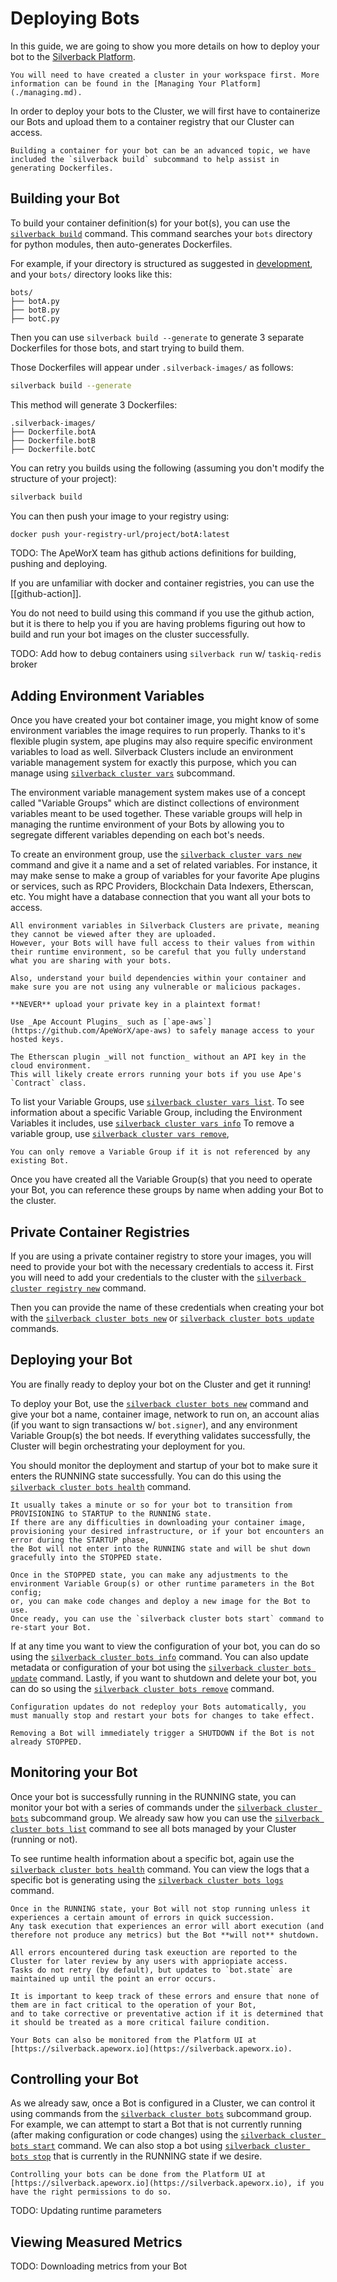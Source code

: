 # Deploying Bots

In this guide, we are going to show you more details on how to deploy your bot to the [Silverback Platform](https://silverback.apeworx.io).

```{note}
You will need to have created a cluster in your workspace first. More information can be found in the [Managing Your Platform](./managing.md).
```

In order to deploy your bots to the Cluster, we will first have to containerize our Bots and upload them to a container registry that our Cluster can access.

```{note}
Building a container for your bot can be an advanced topic, we have included the `silverback build` subcommand to help assist in generating Dockerfiles.
```

## Building your Bot

To build your container definition(s) for your bot(s), you can use the [`silverback build`][silverback-build] command. This command searches your `bots` directory for python modules, then auto-generates Dockerfiles.

For example, if your directory is structured as suggested in [development](./development), and your `bots/` directory looks like this:

```
bots/
├── botA.py
├── botB.py
├── botC.py
```

Then you can use `silverback build --generate` to generate 3 separate Dockerfiles for those bots, and start trying to build them.

Those Dockerfiles will appear under `.silverback-images/` as follows:

```bash
silverback build --generate
```

This method will generate 3 Dockerfiles:

```
.silverback-images/
├── Dockerfile.botA
├── Dockerfile.botB
├── Dockerfile.botC
```

You can retry you builds using the following (assuming you don't modify the structure of your project):

```bash
silverback build
```

You can then push your image to your registry using:

```bash
docker push your-registry-url/project/botA:latest
```

TODO: The ApeWorX team has github actions definitions for building, pushing and deploying.

If you are unfamiliar with docker and container registries, you can use the \[[github-action]\].

You do not need to build using this command if you use the github action, but it is there to help you if you are having problems figuring out how to build and run your bot images on the cluster successfully.

TODO: Add how to debug containers using `silverback run` w/ `taskiq-redis` broker

## Adding Environment Variables

Once you have created your bot container image, you might know of some environment variables the image requires to run properly.
Thanks to it's flexible plugin system, ape plugins may also require specific environment variables to load as well.
Silverback Clusters include an environment variable management system for exactly this purpose,
which you can manage using [`silverback cluster vars`][silverback-cluster-vars] subcommand.

The environment variable management system makes use of a concept called "Variable Groups" which are distinct collections of environment variables meant to be used together.
These variable groups will help in managing the runtime environment of your Bots by allowing you to segregate different variables depending on each bot's needs.

To create an environment group, use the [`silverback cluster vars new`][silverback-cluster-vars-new] command and give it a name and a set of related variables.
For instance, it may make sense to make a group of variables for your favorite Ape plugins or services, such as RPC Providers, Blockchain Data Indexers, Etherscan, etc.
You might have a database connection that you want all your bots to access.

```{warning}
All environment variables in Silverback Clusters are private, meaning they cannot be viewed after they are uploaded.
However, your Bots will have full access to their values from within their runtime environment, so be careful that you fully understand what you are sharing with your bots.

Also, understand your build dependencies within your container and make sure you are not using any vulnerable or malicious packages.

**NEVER** upload your private key in a plaintext format!

Use _Ape Account Plugins_ such as [`ape-aws`](https://github.com/ApeWorX/ape-aws) to safely manage access to your hosted keys.
```

```{note}
The Etherscan plugin _will not function_ without an API key in the cloud environment.
This will likely create errors running your bots if you use Ape's `Contract` class.
```

To list your Variable Groups, use [`silverback cluster vars list`][silverback-cluster-vars-list].
To see information about a specific Variable Group, including the Environment Variables it includes, use [`silverback cluster vars info`][silverback-cluster-vars-info]
To remove a variable group, use [`silverback cluster vars remove`][silverback-cluster-vars-remove],

```{note}
You can only remove a Variable Group if it is not referenced by any existing Bot.
```

Once you have created all the Variable Group(s) that you need to operate your Bot, you can reference these groups by name when adding your Bot to the cluster.

## Private Container Registries

If you are using a private container registry to store your images, you will need to provide your bot with the necessary credentials to access it.
First you will need to add your credentials to the cluster with the [`silverback cluster registry new`][silverback-cluster-registry-new] command.

Then you can provide the name of these credentials when creating your bot with the [`silverback cluster bots new`][silverback-cluster-bots-new] or [`silverback cluster bots update`][silverback-cluster-bots-update] commands.

## Deploying your Bot

You are finally ready to deploy your bot on the Cluster and get it running!

To deploy your Bot, use the [`silverback cluster bots new`][silverback-cluster-bots-new] command and give your bot a name,
container image, network to run on, an account alias (if you want to sign transactions w/ `bot.signer`),
and any environment Variable Group(s) the bot needs.
If everything validates successfully, the Cluster will begin orchestrating your deployment for you.

You should monitor the deployment and startup of your bot to make sure it enters the RUNNING state successfully.
You can do this using the [`silverback cluster bots health`][silverback-cluster-bots-health] command.

```{note}
It usually takes a minute or so for your bot to transition from PROVISIONING to STARTUP to the RUNNING state.
If there are any difficulties in downloading your container image, provisioning your desired infrastructure, or if your bot encounters an error during the STARTUP phase,
the Bot will not enter into the RUNNING state and will be shut down gracefully into the STOPPED state.

Once in the STOPPED state, you can make any adjustments to the environment Variable Group(s) or other runtime parameters in the Bot config;
or, you can make code changes and deploy a new image for the Bot to use.
Once ready, you can use the `silverback cluster bots start` command to re-start your Bot.
```

If at any time you want to view the configuration of your bot, you can do so using the [`silverback cluster bots info`][silverback-cluster-bots-info] command.
You can also update metadata or configuration of your bot using the [`silverback cluster bots update`][silverback-cluster-bots-update] command.
Lastly, if you want to shutdown and delete your bot, you can do so using the [`silverback cluster bots remove`][silverback-cluster-bots-remove] command.

```{note}
Configuration updates do not redeploy your Bots automatically, you must manually stop and restart your bots for changes to take effect.
```

```{warning}
Removing a Bot will immediately trigger a SHUTDOWN if the Bot is not already STOPPED.
```

## Monitoring your Bot

Once your bot is successfully running in the RUNNING state, you can monitor your bot with a series of commands
under the [`silverback cluster bots`][silverback-cluster-bots] subcommand group.
We already saw how you can use the [`silverback cluster bots list`][silverback-cluster-bots-list] command to see all bots managed by your Cluster (running or not).

To see runtime health information about a specific bot, again use the [`silverback cluster bots health`][silverback-cluster-bots-health] command.
You can view the logs that a specific bot is generating using the [`silverback cluster bots logs`][silverback-cluster-bots-logs] command.

```{warning}
Once in the RUNNING state, your Bot will not stop running unless it experiences a certain amount of errors in quick succession.
Any task execution that experiences an error will abort execution (and therefore not produce any metrics) but the Bot **will not** shutdown.

All errors encountered during task exeuction are reported to the Cluster for later review by any users with appriopiate access.
Tasks do not retry (by default), but updates to `bot.state` are maintained up until the point an error occurs.

It is important to keep track of these errors and ensure that none of them are in fact critical to the operation of your Bot,
and to take corrective or preventative action if it is determined that it should be treated as a more critical failure condition.
```

```{note}
Your Bots can also be monitored from the Platform UI at [https://silverback.apeworx.io](https://silverback.apeworx.io).
```

## Controlling your Bot

As we already saw, once a Bot is configured in a Cluster, we can control it using commands from the [`silverback cluster bots`][silverback-cluster-bots] subcommand group.
For example, we can attempt to start a Bot that is not currently running (after making configuration or code changes)
using the [`silverback cluster bots start`][silverback-cluster-bots-start] command.
We can also stop a bot using [`silverback cluster bots stop`][silverback-cluster-bots-stop] that is currently in the RUNNING state if we desire.

```{note}
Controlling your bots can be done from the Platform UI at [https://silverback.apeworx.io](https://silverback.apeworx.io), if you have the right permissions to do so.
```

TODO: Updating runtime parameters

## Viewing Measured Metrics

TODO: Downloading metrics from your Bot

[silverback-build]: ../commands/run.html#silverback-build
[silverback-cluster-bots]: ../commands/cluster.html#silverback-cluster-bots
[silverback-cluster-bots-health]: ../commands/cluster.html#silverback-cluster-bots-health
[silverback-cluster-bots-info]: ../commands/cluster.html#silverback-cluster-bots-info
[silverback-cluster-bots-list]: ../commands/cluster.html#silverback-cluster-bots-list
[silverback-cluster-bots-logs]: ../commands/cluster.html#silverback-cluster-bots-logs
[silverback-cluster-bots-new]: ../commands/cluster.html#silverback-cluster-bots-new
[silverback-cluster-bots-remove]: ../commands/cluster.html#silverback-cluster-bots-remove
[silverback-cluster-bots-start]: ../commands/cluster.html#silverback-cluster-bots-start
[silverback-cluster-bots-stop]: ../commands/cluster.html#silverback-cluster-bots-stop
[silverback-cluster-bots-update]: ../commands/cluster.html#silverback-cluster-bots-update
[silverback-cluster-registry-new]: ../commands/cluster.html#silverback-cluster-registry-new
[silverback-cluster-vars]: ../commands/cluster.html#silverback-cluster-vars
[silverback-cluster-vars-info]: ../commands/cluster.html#silverback-cluster-vars-info
[silverback-cluster-vars-list]: ../commands/cluster.html#silverback-cluster-vars-list
[silverback-cluster-vars-new]: ../commands/cluster.html#silverback-cluster-vars-new
[silverback-cluster-vars-remove]: ../commands/cluster.html#silverback-cluster-vars-remove
